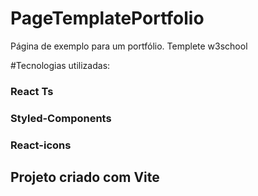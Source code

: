 # PageTemplatePortfolio
Página de exemplo para um portfólio. Templete w3school

#Tecnologias utilizadas:

### React Ts
### Styled-Components
### React-icons


## Projeto criado com Vite
